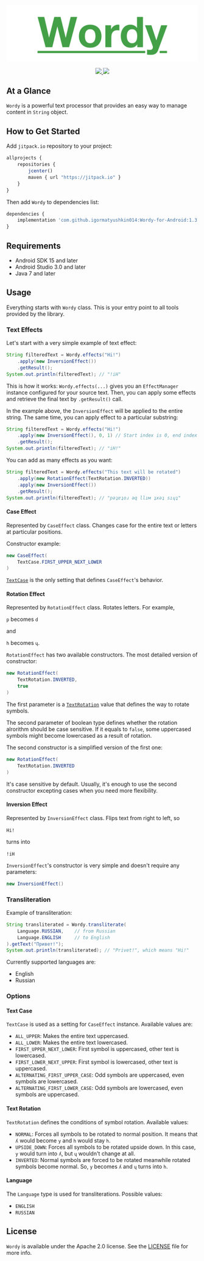 <p align="center" >
	<img src="/Images/logo_2048_600.png" alt="Wordy" title="Wordy">
</p>

<p align="center">
	<a href="https://http://www.android.com">
		<img src="https://img.shields.io/badge/android-15-green.svg?style=flat">
	</a>
	<a href="https://tldrlegal.com/license/apache-license-2.0-(apache-2.0)">
		<img src="https://img.shields.io/badge/License-Apache 2.0-blue.svg?style=flat">
	</a>
</p>

## At a Glance

`Wordy` is a powerful text processor that provides an easy way to manage content in `String` object.

## How to Get Started

Add `jitpack.io` repository to your project:

```javascript
allprojects {
    repositories {
        jcenter()
        maven { url "https://jitpack.io" }
    }
}
```

Then add `Wordy` to dependencies list:

```javascript
dependencies {
    implementation 'com.github.igormatyushkin014:Wordy-for-Android:1.3'
}
```

## Requirements

* Android SDK 15 and later
* Android Studio 3.0 and later
* Java 7 and later

## Usage

Everything starts with `Wordy` class. This is your entry point to all tools provided by the library.

### Text Effects

Let's start with a very simple example of text effect:

```java
String filteredText = Wordy.effects("Hi!")
    .apply(new InversionEffect())
    .getResult();
System.out.println(filteredText); // "!iH"
```

This is how it works: `Wordy.effects(...)` gives you an `EffectManager` instance configured for your source text. Then, you can apply some effects and retrieve the final text by `.getResult()` call.

In the example above, the `InversionEffect` will be applied to the entire string. The same time, you can apply effect to a particular substring:

```java
String filteredText = Wordy.effects("Hi!")
    .apply(new InversionEffect(), 0, 1) // Start index is 0, end index is 1
    .getResult();
System.out.println(filteredText); // "iH!"
```

You can add as many effects as you want:

```java
String filteredText = Wordy.effects("This text will be rotated")
    .apply(new RotationEffect(TextRotation.INVERTED))
    .apply(new InversionEffect())
    .getResult();
System.out.println(filteredText); // "рǝʇɐʇоɹ ǝq llıм ʇxǝʇ sıɥʇ"
```

#### Case Effect

Represented by `CaseEffect` class. Changes case for the entire text or letters at particular positions.

Constructor example:

```java
new CaseEffect(
    TextCase.FIRST_UPPER_NEXT_LOWER
)
```

[`TextCase`](#text-case) is the only setting that defines `CaseEffect`'s behavior.

#### Rotation Effect

Represented by `RotationEffect` class. Rotates letters. For example,

`p` becomes `d`

and

`h` becomes `ɥ`.

`RotationEffect` has two available constructors. The most detailed version of constructor:

```java
new RotationEffect(
    TextRotation.INVERTED,
    true
)
```

The first parameter is a [`TextRotation`](#text-rotation) value that defines the way to rotate symbols.

The second parameter of boolean type defines whether the rotation alrorithm should be case sensitive. If it equals to `false`, some uppercased symbols might become lowercased as a result of rotation.

The second constructor is a simplified version of the first one:

```java
new RotationEffect(
    TextRotation.INVERTED
)
```

It's case sensitive by default. Usually, it's enough to use the second constructor excepting cases when you need more flexibility.

#### Inversion Effect

Represented by `InversionEffect` class. Flips text from right to left, so

`Hi!`

turns into

`!iH`

`InversionEffect`'s constructor is very simple and doesn't require any parameters:

```java
new InversionEffect()
```

### Transliteration

Example of transliteration:

```java
String transliterated = Wordy.transliterate(
    Language.RUSSIAN,    // from Russian
    Language.ENGLISH     // to English
).getText("Привет!");
System.out.println(transliterated); // "Privet!", which means "Hi!"
```

Currently supported languages are:

- English
- Russian

### Options

#### Text Case

`TextCase` is used as a setting for `CaseEffect` instance. Available values are:

- `ALL_UPPER`: Makes the entire text uppercased.
- `ALL_LOWER`: Makes the entire text lowercased.
- `FIRST_UPPER_NEXT_LOWER`: First symbol is uppercased, other text is lowercased.
- `FIRST_LOWER_NEXT_UPPER`: First symbol is lowercased, other text is uppercased.
- `ALTERNATING_FIRST_UPPER_CASE`: Odd symbols are uppercased, even symbols are lowercased.
- `ALTERNATING_FIRST_LOWER_CASE`: Odd symbols are lowercased, even symbols are uppercased.

#### Text Rotation

`TextRotation` defines the conditions of symbol rotation. Available values:

- `NORMAL`: Forces all symbols to be rotated to normal position. It means that `ʎ` would become `y` and `h` would stay `h`.
- `UPSIDE_DOWN`: Forces all symbols to be rotated upside down. In this case, `y` would turn into `ʎ`, but `ɥ` wouldn't change at all.
- `INVERTED`: Normal symbols are forced to be rotated meanwhile rotated symbols become normal. So, `y` becomes `ʎ` and `ɥ` turns into `h`.

#### Language

The `Language` type is used for transliterations. Possible values:

- `ENGLISH`
- `RUSSIAN`

## License

`Wordy` is available under the Apache 2.0 license. See the [LICENSE](./LICENSE) file for more info.
